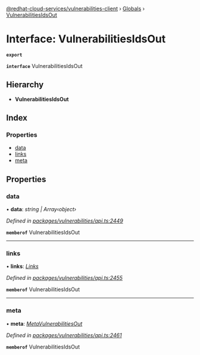 [@redhat-cloud-services/vulnerabilities-client](../README.md) › [Globals](../globals.md) › [VulnerabilitiesIdsOut](vulnerabilitiesidsout.md)

# Interface: VulnerabilitiesIdsOut

**`export`** 

**`interface`** VulnerabilitiesIdsOut

## Hierarchy

* **VulnerabilitiesIdsOut**

## Index

### Properties

* [data](vulnerabilitiesidsout.md#data)
* [links](vulnerabilitiesidsout.md#links)
* [meta](vulnerabilitiesidsout.md#meta)

## Properties

###  data

• **data**: *string | Array‹object›*

*Defined in [packages/vulnerabilities/api.ts:2449](https://github.com/RedHatInsights/javascript-clients/blob/master/packages/vulnerabilities/api.ts#L2449)*

**`memberof`** VulnerabilitiesIdsOut

___

###  links

• **links**: *[Links](links.md)*

*Defined in [packages/vulnerabilities/api.ts:2455](https://github.com/RedHatInsights/javascript-clients/blob/master/packages/vulnerabilities/api.ts#L2455)*

**`memberof`** VulnerabilitiesIdsOut

___

###  meta

• **meta**: *[MetaVulnerabilitiesOut](metavulnerabilitiesout.md)*

*Defined in [packages/vulnerabilities/api.ts:2461](https://github.com/RedHatInsights/javascript-clients/blob/master/packages/vulnerabilities/api.ts#L2461)*

**`memberof`** VulnerabilitiesIdsOut
